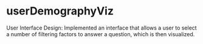# userDemographyViz
User Interface Design: Implemented an interface that allows a user to select a number of filtering factors to answer a question, which is then visualized.
